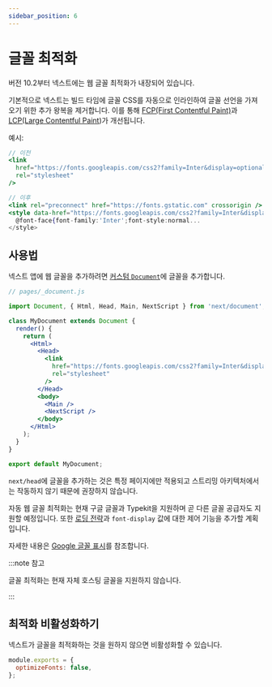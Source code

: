 ```yaml
---
sidebar_position: 6
---
```


# 글꼴 최적화

버전 10.2부터 넥스트에는 웹 글꼴 최적화가 내장되어 있습니다.

기본적으로 넥스트는 빌드 타임에 글꼴 CSS를 자동으로 인라인하여 글꼴 선언을 가져오기 위한 추가 왕복을 제거합니다. 이를 통해 [FCP(First Contentful Paint)](https://web.dev/fcp/)과 [LCP(Large Contentful Paint](https://vercel.com/blog/core-web-vitals#largest-contentful-paint))가 개선됩니다.

예시:

```jsx
// 이전
<link
  href="https://fonts.googleapis.com/css2?family=Inter&display=optional"
  rel="stylesheet"
/>

// 이후
<link rel="preconnect" href="https://fonts.gstatic.com" crossorigin />
<style data-href="https://fonts.googleapis.com/css2?family=Inter&display=optional">
  @font-face{font-family:'Inter';font-style:normal...
</style>
```

## 사용법

넥스트 앱에 웹 글꼴을 추가하려면 [커스텀 `Document`](https://nextjs.org/docs/advanced-features/custom-document)에 글꼴을 추가합니다.

```jsx
// pages/_document.js

import Document, { Html, Head, Main, NextScript } from 'next/document';

class MyDocument extends Document {
  render() {
    return (
      <Html>
        <Head>
          <link
            href="https://fonts.googleapis.com/css2?family=Inter&display=optional"
            rel="stylesheet"
          />
        </Head>
        <body>
          <Main />
          <NextScript />
        </body>
      </Html>
    );
  }
}

export default MyDocument;
```

`next/head`에 글꼴을 추가하는 것은 특정 페이지에만 적용되고 스트리밍 아키텍처에서는 작동하지 않기 때문에 권장하지 않습니다.

자동 웹 글꼴 최적화는 현재 구글 글꼴과 Typekit을 지원하며 곧 다른 글꼴 공급자도 지원할 예정입니다. 또한 [로딩 전략](https://github.com/vercel/next.js/issues/21555)과 `font-display` 값에 대한 제어 기능을 추가할 계획입니다.

자세한 내용은 [Google 글꼴 표시](https://nextjs.org/docs/messages/google-font-display)를 참조합니다.

:::note 참고

글꼴 최적화는 현재 자체 호스팅 글꼴을 지원하지 않습니다.

:::

## 최적화 비활성화하기

넥스트가 글꼴을 최적화하는 것을 원하지 않으면 비활성화할 수 있습니다.

```js title="next.config.js"
module.exports = {
  optimizeFonts: false,
};
```
